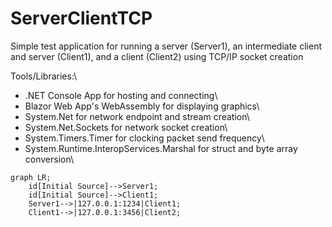# ServerClientTCP
Simple test application for running a server (Server1), an intermediate client and server (Client1), and a client (Client2) using TCP/IP socket creation

Tools/Libraries:\
* .NET Console App for hosting and connecting\
* Blazor Web App's WebAssembly for displaying graphics\
* System.Net for network endpoint and stream creation\
* System.Net.Sockets for network socket creation\
* System.Timers.Timer for clocking packet send frequency\
* System.Runtime.InteropServices.Marshal for struct and byte array conversion\

```mermaid
graph LR;
    id[Initial Source]-->Server1;
    id[Initial Source]-->Client1;
    Server1-->|127.0.0.1:1234|Client1;
    Client1-->|127.0.0.1:3456|Client2;
```